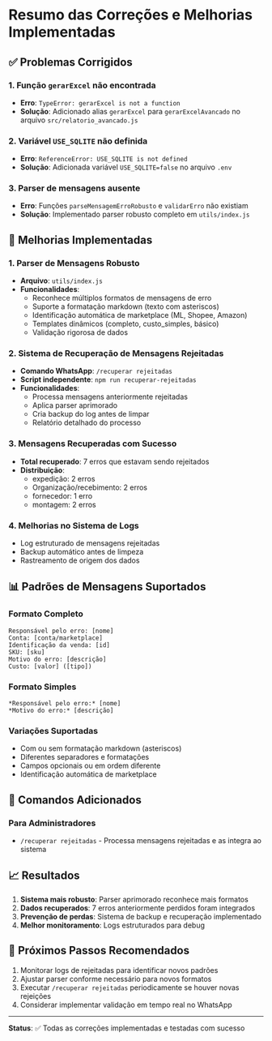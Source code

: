 # Resumo das Correções e Melhorias Implementadas

## ✅ Problemas Corrigidos

### 1. Função `gerarExcel` não encontrada
- **Erro**: `TypeError: gerarExcel is not a function`
- **Solução**: Adicionado alias `gerarExcel` para `gerarExcelAvancado` no arquivo `src/relatorio_avancado.js`

### 2. Variável `USE_SQLITE` não definida  
- **Erro**: `ReferenceError: USE_SQLITE is not defined`
- **Solução**: Adicionada variável `USE_SQLITE=false` no arquivo `.env`

### 3. Parser de mensagens ausente
- **Erro**: Funções `parseMensagemErroRobusto` e `validarErro` não existiam
- **Solução**: Implementado parser robusto completo em `utils/index.js`

## 🚀 Melhorias Implementadas

### 1. Parser de Mensagens Robusto
- **Arquivo**: `utils/index.js`
- **Funcionalidades**:
  - Reconhece múltiplos formatos de mensagens de erro
  - Suporte a formatação markdown (texto com asteriscos)
  - Identificação automática de marketplace (ML, Shopee, Amazon)
  - Templates dinâmicos (completo, custo_simples, básico)
  - Validação rigorosa de dados

### 2. Sistema de Recuperação de Mensagens Rejeitadas
- **Comando WhatsApp**: `/recuperar rejeitadas`
- **Script independente**: `npm run recuperar-rejeitadas`
- **Funcionalidades**:
  - Processa mensagens anteriormente rejeitadas
  - Aplica parser aprimorado
  - Cria backup do log antes de limpar
  - Relatório detalhado do processo

### 3. Mensagens Recuperadas com Sucesso
- **Total recuperado**: 7 erros que estavam sendo rejeitados
- **Distribuição**:
  - expedição: 2 erros
  - Organização/recebimento: 2 erros  
  - fornecedor: 1 erro
  - montagem: 2 erros

### 4. Melhorias no Sistema de Logs
- Log estruturado de mensagens rejeitadas
- Backup automático antes de limpeza
- Rastreamento de origem dos dados

## 📊 Padrões de Mensagens Suportados

### Formato Completo
```
Responsável pelo erro: [nome]
Conta: [conta/marketplace]
Identificação da venda: [id]
SKU: [sku]
Motivo do erro: [descrição]
Custo: [valor] ([tipo])
```

### Formato Simples
```
*Responsável pelo erro:* [nome]
*Motivo do erro:* [descrição]
```

### Variações Suportadas
- Com ou sem formatação markdown (asteriscos)
- Diferentes separadores e formatações
- Campos opcionais ou em ordem diferente
- Identificação automática de marketplace

## 🔧 Comandos Adicionados

### Para Administradores
- `/recuperar rejeitadas` - Processa mensagens rejeitadas e as integra ao sistema

## 📈 Resultados

1. **Sistema mais robusto**: Parser aprimorado reconhece mais formatos
2. **Dados recuperados**: 7 erros anteriormente perdidos foram integrados
3. **Prevenção de perdas**: Sistema de backup e recuperação implementado
4. **Melhor monitoramento**: Logs estruturados para debug

## 🎯 Próximos Passos Recomendados

1. Monitorar logs de rejeitadas para identificar novos padrões
2. Ajustar parser conforme necessário para novos formatos
3. Executar `/recuperar rejeitadas` periodicamente se houver novas rejeições
4. Considerar implementar validação em tempo real no WhatsApp

---

**Status**: ✅ Todas as correções implementadas e testadas com sucesso
